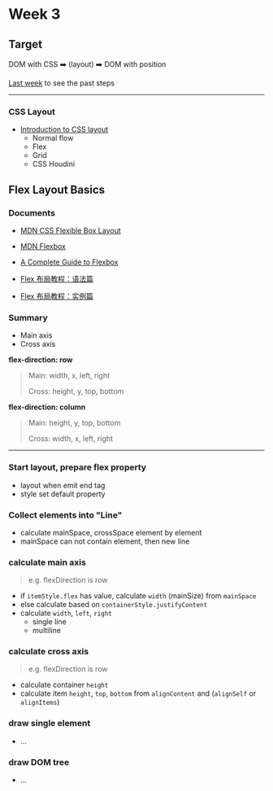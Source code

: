 # Week 3

## Target
DOM with CSS ➡️ (layout) ➡️ DOM with position

[Last week](https://github.com/peixin/geektime-front-end-boot-camp/tree/master/02-how-the-browser-works) to see the past steps

---

### CSS Layout
- [Introduction to CSS layout](https://developer.mozilla.org/en-US/docs/Learn/CSS/CSS_layout/Introduction)
  * Normal flow
  * Flex
  * Grid
  * CSS Houdini
## Flex Layout Basics
### Documents
- [MDN CSS Flexible Box Layout](https://developer.mozilla.org/en-US/docs/Web/CSS/CSS_Flexible_Box_Layout)

- [MDN Flexbox](https://developer.mozilla.org/en-US/docs/Learn/CSS/CSS_layout/Flexbox)

- [A Complete Guide to Flexbox](https://css-tricks.com/snippets/css/a-guide-to-flexbox/)

- [Flex 布局教程：语法篇](http://www.ruanyifeng.com/blog/2015/07/flex-grammar.html)
- [Flex 布局教程：实例篇](https://www.ruanyifeng.com/blog/2015/07/flex-examples.html)

### Summary
- Main axis
- Cross axis

**flex-direction: row**

> Main: width, x, left, right 
> 
> Cross: height, y, top, bottom

**flex-direction: column**

> Main: height, y, top, bottom
>
> Cross: width, x, left, right

---

### Start layout, prepare flex property 
- layout when emit end tag
- style set default property

### Collect elements into "Line"
- calculate mainSpace, crossSpace element by element
- mainSpace can not contain element, then new line

### calculate main axis
> e.g. flexDirection is row
- if `itemStyle.flex` has value, calculate `width` (mainSize) from `mainSpace`
- else calculate based on `containerStyle.justifyContent`
- calculate `width`, `left`, `right`
  * single line
  * multiline

### calculate cross axis
> e.g. flexDirection is row
- calculate container `height`
- calculate item `height`, `top`, `bottom` from `alignContent` and (`alignSelf` or `alignItems`)

### draw single element
- ...

### draw DOM tree
- ...
